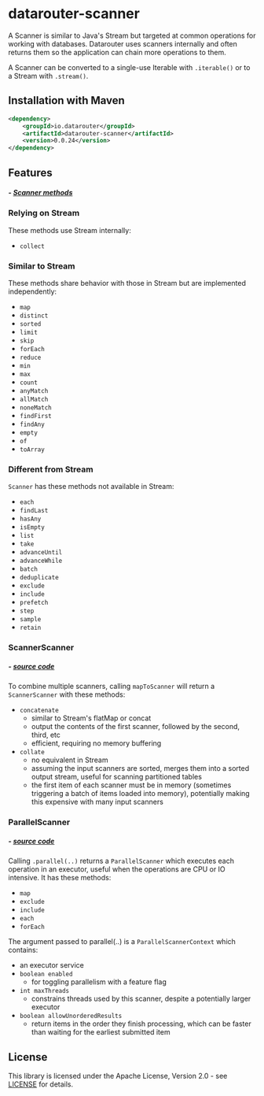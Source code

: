 # datarouter-scanner

A Scanner is similar to Java's Stream but targeted at common operations for working with databases. Datarouter uses scanners internally and often returns them so the application can chain more operations to them.

A Scanner can be converted to a single-use Iterable with `.iterable()` or to a Stream with `.stream()`.

## Installation with Maven

```xml
<dependency>
	<groupId>io.datarouter</groupId>
	<artifactId>datarouter-scanner</artifactId>
	<version>0.0.24</version>
</dependency>
```

## Features
##### - [Scanner methods](./src/main/java/io/datarouter/scanner/Scanner.java)

### Relying on Stream

These methods use Stream internally:
- `collect`

### Similar to Stream

These methods share behavior with those in Stream but are implemented independently:
- `map`
- `distinct`
- `sorted`
- `limit`
- `skip`
- `forEach`
- `reduce`
- `min`
- `max`
- `count`
- `anyMatch`
- `allMatch`
- `noneMatch`
- `findFirst`
- `findAny`
- `empty`
- `of`
- `toArray`

### Different from Stream

`Scanner` has these methods not available in Stream:
- `each`
- `findLast`
- `hasAny`
- `isEmpty`
- `list`
- `take`
- `advanceUntil`
- `advanceWhile`
- `batch`
- `deduplicate`
- `exclude`
- `include`
- `prefetch`
- `step`
- `sample`
- `retain`

### ScannerScanner
##### - [source code](./src/main/java/io/datarouter/scanner/ScannerScanner.java)
To combine multiple scanners, calling `mapToScanner` will return a `ScannerScanner` with these methods:
- `concatenate`
  - similar to Stream's flatMap or concat
  - output the contents of the first scanner, followed by the second, third, etc
  - efficient, requiring no memory buffering
- `collate`
  - no equivalent in Stream
  - assuming the input scanners are sorted, merges them into a sorted output stream, useful for scanning partitioned tables
  - the first item of each scanner must be in memory (sometimes triggering a batch of items loaded into memory), potentially making this expensive with many input scanners

### ParallelScanner
##### - [source code](./src/main/java/io/datarouter/scanner/ParallelScanner.java)
Calling `.parallel(..)` returns a `ParallelScanner` which executes each operation in an executor, useful when the operations are CPU or IO intensive. It has these methods:
- `map`
- `exclude`
- `include`
- `each`
- `forEach`

The argument passed to parallel(..) is a `ParallelScannerContext` which contains:
- an executor service
- `boolean enabled`
  - for toggling parallelism with a feature flag
- `int maxThreads`
  - constrains threads used by this scanner, despite a potentially larger executor
- `boolean allowUnorderedResults`
  - return items in the order they finish processing, which can be faster than waiting for the earliest submitted item

## License

This library is licensed under the Apache License, Version 2.0 - see [LICENSE](../LICENSE) for details.
